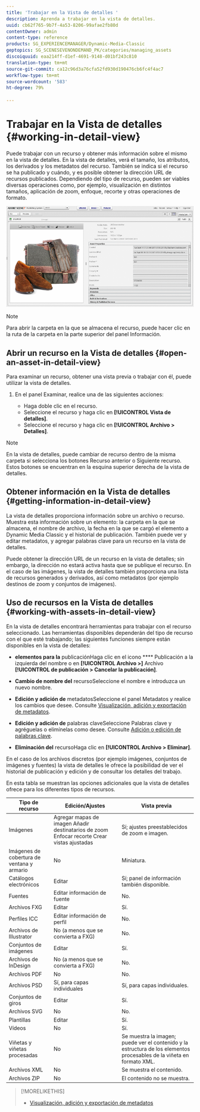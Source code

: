 ```yaml
---
title: 'Trabajar en la Vista de detalles '
description: Aprenda a trabajar en la vista de detalles.
uuid: cb62f765-9b7f-4a53-8206-99afae2fb80d
contentOwner: admin
content-type: reference
products: SG_EXPERIENCEMANAGER/Dynamic-Media-Classic
geptopics: SG_SCENESEVENONDEMAND_PK/categories/managing_assets
discoiquuid: eaa214ff-d1ef-4691-9148-d01bf243c810
translation-type: tm+mt
source-git-commit: ca12c96d3a76cfa52fd930d190476cb6fc4f4ac7
workflow-type: tm+mt
source-wordcount: '583'
ht-degree: 79%

---
```



# Trabajar en la Vista de detalles {#working-in-detail-view}

Puede trabajar con un recurso y obtener más información sobre el mismo en la vista de detalles. En la vista de detalles, verá el tamaño, los atributos, los derivados y los metadatos del recurso. También se indica si el recurso se ha publicado y cuándo, y es posible obtener la dirección URL de recursos publicados. Dependiendo del tipo de recurso, pueden ser viables diversas operaciones como, por ejemplo, visualización en distintos tamaños, aplicación de zoom, enfoque, recorte y otras operaciones de formato.

<!-- 

Comment Type: remark
Last Modified By: Rick Brough (rbrough@adobe.com)
Last Modified Date: 2018-06-14T13:52:46.623-0400

<p>as_detail_view_popup.png found in Downloads on local in folder "scene7-images"</p>

 -->

![Vista de detalles](/help/assets/image_0.img.png)

>[!NOTE]
>
>Para abrir la carpeta en la que se almacena el recurso, puede hacer clic en la ruta de la carpeta en la parte superior del panel Información.

## Abrir un recurso en la Vista de detalles {#open-an-asset-in-detail-view}

Para examinar un recurso, obtener una vista previa o trabajar con él, puede utilizar la vista de detalles. 

1. En el panel Examinar, realice una de las siguientes acciones:

   * Haga doble clic en el recurso.
   * Seleccione el recurso y haga clic en **[!UICONTROL Vista de detalles]**.
   * Seleccione el recurso y haga clic en **[!UICONTROL Archivo > Detalles]**.

>[!NOTE]
>
>En la vista de detalles, puede cambiar de recurso dentro de la misma carpeta si selecciona los botones Recurso anterior o Siguiente recurso. Estos botones se encuentran en la esquina superior derecha de la vista de detalles.

## Obtener información en la Vista de detalles {#getting-information-in-detail-view}

La vista de detalles proporciona información sobre un archivo o recurso. Muestra esta información sobre un elemento: la carpeta en la que se almacena, el nombre de archivo, la fecha en la que se cargó el elemento a Dynamic Media Classic y el historial de publicación. También puede ver y editar metadatos, y agregar palabras clave para un recurso en la vista de detalles. 

Puede obtener la dirección URL de un recurso en la vista de detalles; sin embargo, la dirección no estará activa hasta que se publique el recurso. En el caso de las imágenes, la vista de detalles también proporciona una lista de recursos generados y derivados, así como metadatos (por ejemplo destinos de zoom y conjuntos de imágenes).

## Uso de recursos en la Vista de detalles {#working-with-assets-in-detail-view}

En la vista de detalles encontrará herramientas para trabajar con el recurso seleccionado. Las herramientas disponibles dependerán del tipo de recurso con el que esté trabajando; las siguientes funciones siempre están disponibles en la vista de detalles:

* **elementos para la**
publicaciónHaga clic en el icono  **** Publicación a la izquierda del nombre o en  **[!UICONTROL Archivo >]** Archivo  **[!UICONTROL de publicación > Cancelar la publicación]**.

* **Cambio de nombre del**
recursoSeleccione el nombre e introduzca un nuevo nombre.

* **Edición y adición de**
metadatosSeleccione el panel Metadatos y realice los cambios que desee. Consulte [Visualización, adición y exportación de metadatos](/help/viewing-adding-exporting-metadata.md).

* **Edición y adición de**
palabras claveSeleccione Palabras clave y agréguelas o elimínelas como desee. Consulte [Adición o edición de palabras clave](/help/viewing-adding-exporting-metadata.md).

* **Eliminación del**
recursoHaga clic en  **[!UICONTROL Archivo > Eliminar]**.

En el caso de los archivos discretos (por ejemplo imágenes, conjuntos de imágenes y fuentes) la vista de detalles le ofrece la posibilidad de ver el historial de publicación y edición y de consultar los detalles del trabajo.

En esta tabla se muestran las opciones adicionales que la vista de detalles ofrece para los diferentes tipos de recursos.

| Tipo de recurso | Edición/Ajustes | Vista previa |
|--- |--- |--- |
| Imágenes | Agregar mapas de imagen Añadir destinatarios de zoom Enfocar recorte Crear vistas ajustadas | Sí; ajustes preestablecidos de zoom e imagen. |
| Imágenes de cobertura de ventana y armario | No | Miniatura. |
| Catálogos electrónicos | Editar | Sí; panel de información también disponible. |
| Fuentes | Editar información de fuente | No. |
| Archivos FXG | Editar | Sí. |
| Perfiles ICC | Editar información de perfil | No. |
| Archivos de Illustrator | No (a menos que se convierta a FXG) | No. |
| Conjuntos de imágenes | Editar | Sí. |
| Archivos de InDesign | No (a menos que se convierta a FXG) | No. |
| Archivos PDF | No | No. |
| Archivos PSD | Sí, para capas individuales | Sí, para capas individuales. |
| Conjuntos de giros | Editar | Sí. |
| Archivos SVG | No | No. |
| Plantillas | Editar | Sí. |
| Vídeos | No | Sí. |
| Viñetas y viñetas procesadas | No | Se muestra la imagen; puede ver el contenido y la estructura de los elementos procesables de la viñeta en formato XML. |
| Archivos XML | No | Se muestra el contenido. |
| Archivos ZIP | No | El contenido no se muestra. |

>[!MORELIKETHIS]
>
>* [Visualización, adición y exportación de metadatos](viewing-adding-exporting-metadata.md#viewing_adding_and_exporting_metadata)

